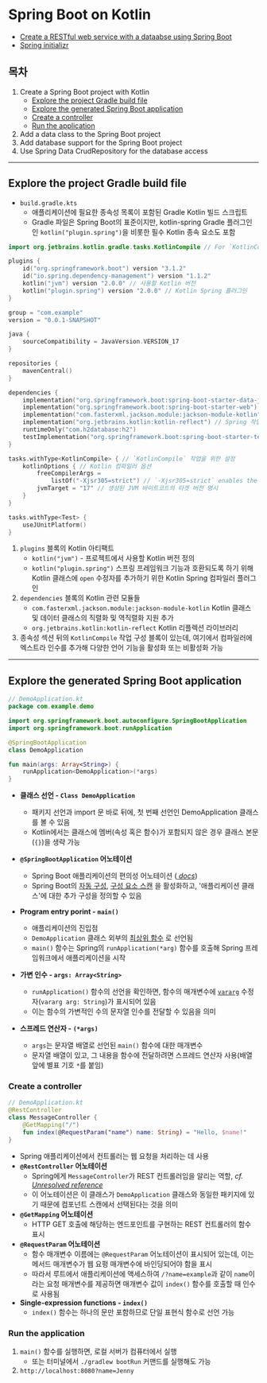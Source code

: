 # Spring Boot on Kotlin

- [Create a RESTful web service with a dataabse using Spring Boot](https://kotlinlang.org/docs/jvm-create-project-with-spring-boot.html)
- [Spring initializr](https://start.spring.io)

## 목차

1. Create a Spring Boot project with Kotlin
    - [Explore the project Gradle build file](#explore-the-project-gradle-build-file)
    - [Explore the generated Spring Boot application](#explore-the-generated-spring-boot-application)
    - [Create a controller](#create-a-controller)
    - [Run the application](#run-the-application)
2. Add a data class to the Spring Boot project
3. Add database support for the Spring Boot project
4. Use Spring Data CrudRepository for the database access

---

## Explore the project Gradle build file

- `build.gradle.kts`
    - 애플리케이션에 필요한 종속성 목록이 포함된 Gradle Kotlin 빌드 스크립트
    - Gradle 파일은 Spring Boot의 표준이지만, kotlin-spring Gradle 플러그인인 `kotlin("plugin.spring")`을 비롯한 필수
      Kotlin 종속 요소도 포함

```kts
import org.jetbrains.kotlin.gradle.tasks.KotlinCompile // For `KotlinCompile` task below

plugins {
    id("org.springframework.boot") version "3.1.2"
    id("io.spring.dependency-management") version "1.1.2"
    kotlin("jvm") version "2.0.0" // 사용할 Kotlin 버전
    kotlin("plugin.spring") version "2.0.0" // Kotlin Spring 플러그인
}

group = "com.example"
version = "0.0.1-SNAPSHOT"

java {
    sourceCompatibility = JavaVersion.VERSION_17
}

repositories {
    mavenCentral()
}

dependencies {
    implementation("org.springframework.boot:spring-boot-starter-data-jdbc")
    implementation("org.springframework.boot:spring-boot-starter-web")
    implementation("com.fasterxml.jackson.module:jackson-module-kotlin") // JSON 작업을 위한 Kotlin용 Jackson 익스텐션
    implementation("org.jetbrains.kotlin:kotlin-reflect") // Spring 작업에 필요한 Kotlin reflection library
    runtimeOnly("com.h2database:h2")
    testImplementation("org.springframework.boot:spring-boot-starter-test")
}

tasks.withType<KotlinCompile> { // `KotlinCompile` 작업을 위한 설정
    kotlinOptions { // Kotlin 컴파일러 옵션
        freeCompilerArgs =
            listOf("-Xjsr305=strict") // `-Xjsr305=strict` enables the strict mode for JSR-305 annotations
        jvmTarget = "17" // 생성된 JVM 바이트코드의 타겟 버전 명시 
    }
}

tasks.withType<Test> {
    useJUnitPlatform()
}
```

1. `plugins` 블록의 Kotlin 아티팩트
    - `kotlin("jvm")` - 프로젝트에서 사용할 Kotlin 버전 정의
    - `kotlin("plugin.spring")` 스프링 프레임워크 기능과 호환되도록 하기 위해 Kotlin 클래스에 `open` 수정자를 추가하기 위한 Kotlin
      Spring 컴파일러 플러그인
2. `dependencies` 블록의 Kotlin 관련 모듈들
    - `com.fasterxml.jackson.module:jackson-module-kotlin` Kotlin 클래스 및 데이터 클래스의 직렬화 및 역직렬화 지원 추가
    - `org.jetbrains.kotlin:kotlin-reflect` Kotlin 리플렉션 라이브러리
3. 종속성 섹션 뒤의 `KotlinCompile` 작업 구성 블록이 있는데, 여기에서 컴파일러에 엑스트라 인수를 추가해 다양한 언어 기능을 활성화 또는 비활성화 가능

---

## Explore the generated Spring Boot application

```kotlin
// DemoApplication.kt
package com.example.demo

import org.springframework.boot.autoconfigure.SpringBootApplication
import org.springframework.boot.runApplication

@SpringBootApplication
class DemoApplication

fun main(args: Array<String>) {
    runApplication<DemoApplication>(*args)
}
```

- **클래스 선언 - `Class DemoApplication`**
    - 패키지 선언과 import 문 바로 뒤에, 첫 번째 선언인 DemoApplication 클래스를 볼 수 있음
    - Kotlin에서는 클래스에 멤버(속성 혹은 함수)가 포함되지 않은 경우 클래스 본문(`{}`)을 생략 가능

- **`@SpringBootApplication` 어노테이션**
    - Spring Boot 애플리케이션의 편의성 어노테이션 ([
      _docs_](https://docs.spring.io/spring-boot/reference/using/using-the-springbootapplication-annotation.html#using.using-the-springbootapplication-annotation))
    - Spring
      Boot의 [자동 구성](https://docs.spring.io/spring-boot/reference/using/auto-configuration.html#using.auto-configuration),
      [구성 요소 스캔](https://docs.spring.io/spring-framework/docs/current/javadoc-api/org/springframework/context/annotation/ComponentScan.html)
      을 활성화하고, '애플리케이션 클래스'에 대한 추가 구성을 정의할 수 있음

- **Program entry porint - `main()`**
    - 애플리케이션의 진입점
    - `DemoApplication` 클래스 외부의 [최상위 함수](https://kotlinlang.org/docs/functions.html#local-functions)
      로
      선언됨
    - `main()` 함수는 Spring의 `runApplication(*arg)` 함수를 호출해 Spring 프레임워크에서 애플리케이션을 시작

- **가변 인수 - `args: Array<String>`**
    - `runApplication()` 함수의 선언을 확인하면, 함수의
      매개변수에 [`vararg`](https://kotlinlang.org/docs/functions.html#explicit-return-types)
      수정자(`vararg arg: String`)가 표시되어 있음
    - 이는 함수의 가변적인 수의 문자열 인수를 전달할 수 있음을 의미

- **스프레드 연산자 - `(*args)`**
    - `args`는 문자열 배열로 선언된 `main()` 함수에 대한 매개변수
    - 문자열 배열이 있고, 그 내용을 함수에 전달하려면 스프레드 연산자 사용(배열 앞에 별표 기호 `*`를 붙임)

### Create a controller

```kotlin
// DemoApplication.kt
@RestController
class MessageController {
    @GetMapping("/")
    fun index(@RequestParam("name") name: String) = "Hello, $name!"
}
```

- Spring 애플리케이션에서 컨트롤러는 웹 요청을 처리하는 데 사용
- **`@RestController` 어노테이션**
    - Spring에게 `MessageController`가 REST 컨트롤러임을 알리는 역할,
      _cf. [Unresolved reference](https://medium.com/@songforthemute/unresolved-reference-web-6fd6ca60139c)_
    - 이 어노테이션은 이 클래스가 `DemoApplication` 클래스와 동일한 패키지에 있기 때문에 컴포넌트 스캔에서 선택된다는 것을 의미
- **`@GetMapping` 어노테이션**
    - HTTP GET 호출에 해당하는 엔드포인트를 구현하는 REST 컨트롤러의 함수 표시
- **`@RequestParam` 어노테이션**
    - 함수 매개변수 이름에는 `@RequestParam` 어노테이션이 표시되어 있는데, 이는 메서드 매개변수가 웹 요펑 매개변수에 바인딩되어야 함을 표시
    - 따라서 루트에서 애플리케이션에 액세스하여 `/?name=example`과 같이 `name`이라는 요청 매개변수를 제공하면 매개변수 값이 `index()` 함수를 호출할
      때 인수로 사용됨
- **Single-expression functions - `index()`**
    - `index()` 함수는 하나의 문만 포함하므로 단일 표현식 함수로 선언 가능

### Run the application

1. `main()` 함수를 실행하면, 로컬 서버가 컴퓨터에서 실행
    - 또는 터미널에서 `./gradlew bootRun` 커맨드를 실행해도 가능
2. `http://localhost:8080?name=Jenny`